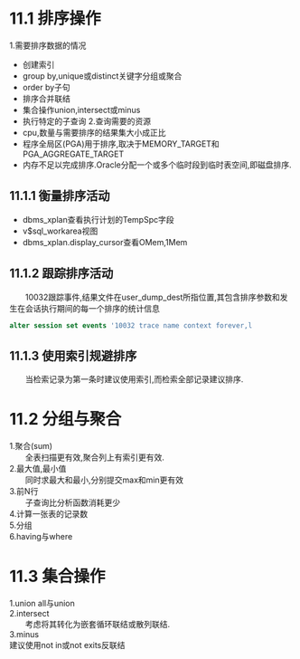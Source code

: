 # 11.1 排序操作
1.需要排序数据的情况
+ 创建索引
+ group by,unique或distinct关键字分组或聚合
+ order by子句
+ 排序合并联结
+ 集合操作union,intersect或minus
+ 执行特定的子查询
2.查询需要的资源
+ cpu,数量与需要排序的结果集大小成正比
+ 程序全局区(PGA)用于排序,取决于MEMORY_TARGET和PGA_AGGREGATE_TARGET
+ 内存不足以完成排序.Oracle分配一个或多个临时段到临时表空间,即磁盘排序.
## 11.1.1 衡量排序活动
+ dbms_xplan查看执行计划的TempSpc字段
+ v$sql_workarea视图
+ dbms_xplan.display_cursor查看OMem,1Mem
## 11.1.2 跟踪排序活动
&emsp;&emsp;10032跟踪事件,结果文件在user_dump_dest所指位置,其包含排序参数和发生在会话执行期间的每一个排序的统计信息
```sql
alter session set events '10032 trace name context forever,l
```
## 11.1.3 使用索引规避排序
&emsp;&emsp;当检索记录为第一条时建议使用索引,而检索全部记录建议排序.
# 11.2 分组与聚合
1.聚合(sum)     
&emsp;&emsp;全表扫描更有效,聚合列上有索引更有效.    
2.最大值,最小值     
&emsp;&emsp;同时求最大和最小,分别提交max和min更有效     
3.前N行     
&emsp;&emsp;子查询比分析函数消耗更少        
4.计算一张表的记录数    
5.分组      
6.having与where
# 11.3 集合操作
1.union all与union      
2.intersect     
&emsp;&emsp;考虑将其转化为嵌套循环联结或散列联结.   
3.minus     
建议使用not in或not exits反联结